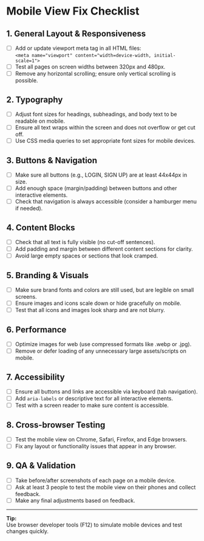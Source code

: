 # Mobile View Fix Checklist

## 1. General Layout & Responsiveness
- [ ] Add or update viewport meta tag in all HTML files:  
  `<meta name="viewport" content="width=device-width, initial-scale=1">`
- [ ] Test all pages on screen widths between 320px and 480px.
- [ ] Remove any horizontal scrolling; ensure only vertical scrolling is possible.

## 2. Typography
- [ ] Adjust font sizes for headings, subheadings, and body text to be readable on mobile.
- [ ] Ensure all text wraps within the screen and does not overflow or get cut off.
- [ ] Use CSS media queries to set appropriate font sizes for mobile devices.

## 3. Buttons & Navigation
- [ ] Make sure all buttons (e.g., LOGIN, SIGN UP) are at least 44x44px in size.
- [ ] Add enough space (margin/padding) between buttons and other interactive elements.
- [ ] Check that navigation is always accessible (consider a hamburger menu if needed).

## 4. Content Blocks
- [ ] Check that all text is fully visible (no cut-off sentences).
- [ ] Add padding and margin between different content sections for clarity.
- [ ] Avoid large empty spaces or sections that look cramped.

## 5. Branding & Visuals
- [ ] Make sure brand fonts and colors are still used, but are legible on small screens.
- [ ] Ensure images and icons scale down or hide gracefully on mobile.
- [ ] Test that all icons and images look sharp and are not blurry.

## 6. Performance
- [ ] Optimize images for web (use compressed formats like .webp or .jpg).
- [ ] Remove or defer loading of any unnecessary large assets/scripts on mobile.

## 7. Accessibility
- [ ] Ensure all buttons and links are accessible via keyboard (tab navigation).
- [ ] Add `aria-labels` or descriptive text for all interactive elements.
- [ ] Test with a screen reader to make sure content is accessible.

## 8. Cross-browser Testing
- [ ] Test the mobile view on Chrome, Safari, Firefox, and Edge browsers.
- [ ] Fix any layout or functionality issues that appear in any browser.

## 9. QA & Validation
- [ ] Take before/after screenshots of each page on a mobile device.
- [ ] Ask at least 3 people to test the mobile view on their phones and collect feedback.
- [ ] Make any final adjustments based on feedback.

---

**Tip:**  
Use browser developer tools (F12) to simulate mobile devices and test changes quickly. 